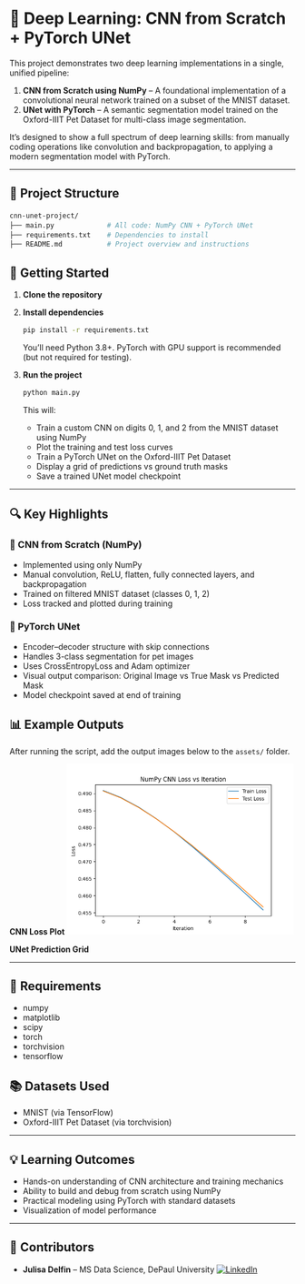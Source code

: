 # 🧠 Deep Learning: CNN from Scratch + PyTorch UNet

This project demonstrates two deep learning implementations in a single, unified pipeline:

1. **CNN from Scratch using NumPy** – A foundational implementation of a convolutional neural network trained on a subset of the MNIST dataset.
2. **UNet with PyTorch** – A semantic segmentation model trained on the Oxford-IIIT Pet Dataset for multi-class image segmentation.

It’s designed to show a full spectrum of deep learning skills: from manually coding operations like convolution and backpropagation, to applying a modern segmentation model with PyTorch.

---

## 📁 Project Structure

```bash
cnn-unet-project/
├── main.py             # All code: NumPy CNN + PyTorch UNet
├── requirements.txt    # Dependencies to install
├── README.md           # Project overview and instructions

```
## 🚀 Getting Started

1. **Clone the repository**

2. **Install dependencies**
    ```bash
    pip install -r requirements.txt
    ```
    You’ll need Python 3.8+. PyTorch with GPU support is recommended (but not required for testing).

3. **Run the project**
    ```bash
    python main.py
    ```
    This will:
    - Train a custom CNN on digits 0, 1, and 2 from the MNIST dataset using NumPy
    - Plot the training and test loss curves
    - Train a PyTorch UNet on the Oxford-IIIT Pet Dataset
    - Display a grid of predictions vs ground truth masks
    - Save a trained UNet model checkpoint

---

## 🔍 Key Highlights

### 🧮 CNN from Scratch (NumPy)
- Implemented using only NumPy
- Manual convolution, ReLU, flatten, fully connected layers, and backpropagation
- Trained on filtered MNIST dataset (classes 0, 1, 2)
- Loss tracked and plotted during training

### 🎯 PyTorch UNet
- Encoder–decoder structure with skip connections
- Handles 3-class segmentation for pet images
- Uses CrossEntropyLoss and Adam optimizer
- Visual output comparison: Original Image vs True Mask vs Predicted Mask
- Model checkpoint saved at end of training

## 📊 Example Outputs

After running the script, add the output images below to the `assets/` folder.

**CNN Loss Plot**
<img src="assets/cnn_loss_plot.png" width="400">

**UNet Prediction Grid**

---

## 🧰 Requirements

- numpy  
- matplotlib  
- scipy  
- torch  
- torchvision  
- tensorflow  

## 📚 Datasets Used

- MNIST (via TensorFlow)
- Oxford-IIIT Pet Dataset (via torchvision)

---

## 💡 Learning Outcomes

- Hands-on understanding of CNN architecture and training mechanics
- Ability to build and debug from scratch using NumPy
- Practical modeling using PyTorch with standard datasets
- Visualization of model performance

---

## 👥 Contributors

- **Julisa Delfin** – MS Data Science, DePaul University
[![LinkedIn](https://img.shields.io/badge/LinkedIn-0077B5?style=flat&logo=linkedin&logoColor=white)](https://www.linkedin.com/in/julisadelfin/) 
